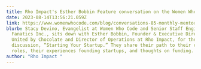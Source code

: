 ```yaml
---
title: Rho Impact's Esther Bobbin Feature conversation on the Women Who Code Podcast
date: 2023-08-14T13:56:21.059Z
link: https://www.womenwhocode.com/blog/conversations-85-monthly-mentor-panel-starting-your-startup/
blurb: Stacy Devino, Evangelist at Women Who Code and Senior Staff Engineer at
  Fanatics Inc., sits down with Esther Bobbin, Founder & Executive Director at
  United by Chocolate and Director of Operations at Rho Impact, for the
  discussion, “Starting Your Startup.” They share their path to their current
  roles, their experiences founding startups, and thoughts on funding.
author: "Rho Impact "
---
```


